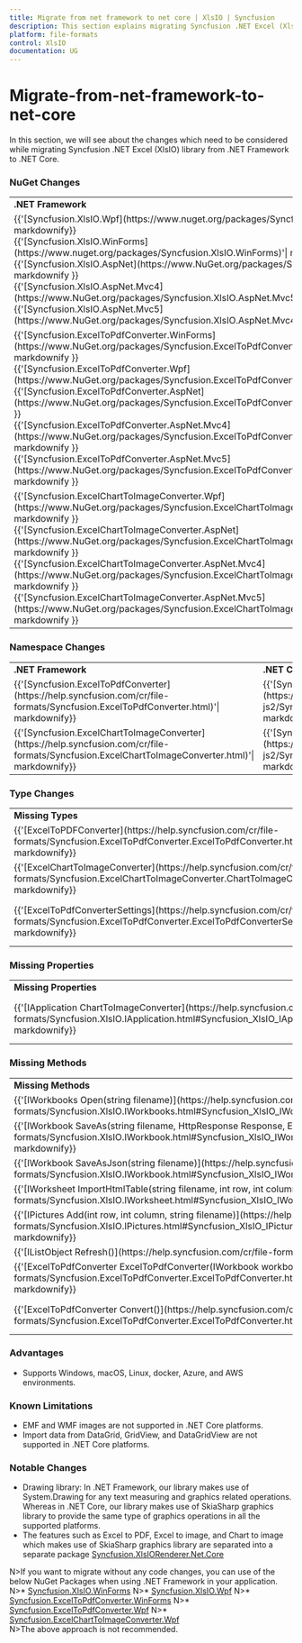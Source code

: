 ```yaml
---
title: Migrate from net framework to net core | XlsIO | Syncfusion
description: This section explains migrating Syncfusion .NET Excel (XlsIO) library from .NET Framework to .NET core.
platform: file-formats
control: XlsIO
documentation: UG
---
```


# Migrate-from-net-framework-to-net-core

In this section, we will see about the changes which need to be considered while migrating Syncfusion .NET Excel (XlsIO) library from .NET Framework to .NET Core.

### NuGet Changes
<table>
<tr>
<td>
<b>.NET Framework</b>
</td>
<td>
<b>.NET Core</b>
</td>
</tr>
<tr>
<td>
{{'[Syncfusion.XlsIO.Wpf](https://www.nuget.org/packages/Syncfusion.XlsIO.Wpf)'| markdownify}} <br/>
{{'[Syncfusion.XlsIO.WinForms](https://www.nuget.org/packages/Syncfusion.XlsIO.WinForms)'| markdownify}} <br/>
{{'[Syncfusion.XlsIO.AspNet](https://www.NuGet.org/packages/Syncfusion.XlsIO.AspNet)'| markdownify }} <br/>
{{'[Syncfusion.XlsIO.AspNet.Mvc4](https://www.NuGet.org/packages/Syncfusion.XlsIO.AspNet.Mvc5)'| markdownify }} <br/>
{{'[Syncfusion.XlsIO.AspNet.Mvc5](https://www.NuGet.org/packages/Syncfusion.XlsIO.AspNet.Mvc4)'| markdownify }} <br/>
</td>
<td>
{{'[Syncfusion.XlsIO.Net.Core](https://www.NuGet.org/packages/Syncfusion.XlsIO.Net.Core)'| markdownify }}
</td>
</tr>
<tr>
<td>
{{'[Syncfusion.ExcelToPdfConverter.WinForms](https://www.NuGet.org/packages/Syncfusion.ExcelToPdfConverter.WinForms)'| markdownify }} <br/>
{{'[Syncfusion.ExcelToPdfConverter.Wpf](https://www.NuGet.org/packages/Syncfusion.ExcelToPdfConverter.Wpf)'| markdownify }} <br/>
{{'[Syncfusion.ExcelToPdfConverter.AspNet](https://www.NuGet.org/packages/Syncfusion.ExcelToPdfConverter.AspNet)'| markdownify }} <br/>
{{'[Syncfusion.ExcelToPdfConverter.AspNet.Mvc4](https://www.NuGet.org/packages/Syncfusion.ExcelToPdfConverter.AspNet.Mvc4)'| markdownify }} <br/>
{{'[Syncfusion.ExcelToPdfConverter.AspNet.Mvc5](https://www.NuGet.org/packages/Syncfusion.ExcelToPdfConverter.AspNet.Mvc5)'| markdownify }} <br/>
</td>
<td>
{{'[Syncfusion.XlsIORenderer](https://www.NuGet.org/packages/Syncfusion.XlsIORenderer.Net.Core)'| markdownify }}
</td>
</tr>
<tr>
<td>
{{'[Syncfusion.ExcelChartToImageConverter.Wpf](https://www.NuGet.org/packages/Syncfusion.ExcelChartToImageConverter.Wpf)'| markdownify }} <br/>
{{'[Syncfusion.ExcelChartToImageConverter.AspNet](https://www.NuGet.org/packages/Syncfusion.ExcelChartToImageConverter.AspNet)'| markdownify }} <br/>
{{'[Syncfusion.ExcelChartToImageConverter.AspNet.Mvc4](https://www.NuGet.org/packages/Syncfusion.ExcelChartToImageConverter.AspNet.Mvc4)'| markdownify }} <br/>
{{'[Syncfusion.ExcelChartToImageConverter.AspNet.Mvc5](https://www.NuGet.org/packages/Syncfusion.ExcelChartToImageConverter.AspNet.Mvc5)'| markdownify }} <br/>
</td>
<td>
Not needed. Same functionalities are moved to {{'[Syncfusion.XlsIORenderer](https://www.NuGet.org/packages/Syncfusion.XlsIORenderer.Net.Core)'| markdownify }}
</td>
</tr>
</table>

### Namespace Changes

<table>
<tr>
<td>
<b>.NET Framework</b> 
</td>
<td>
<b>.NET Core</b> 
</td>
</tr>
<tr>
<td>
{{'[Syncfusion.ExcelToPdfConverter](https://help.syncfusion.com/cr/file-formats/Syncfusion.ExcelToPdfConverter.html)'| markdownify}}
</td>
<td>
{{'[Syncfusion.XlsIORenderer](https://help.syncfusion.com/cr/aspnetcore-js2/Syncfusion.XlsIORenderer.html)'| markdownify}}
</td>
</tr>
<tr>
<td>
{{'[Syncfusion.ExcelChartToImageConverter](https://help.syncfusion.com/cr/file-formats/Syncfusion.ExcelChartToImageConverter.html)'| markdownify}}
</td>
<td>
{{'[Syncfusion.XlsIORenderer](https://help.syncfusion.com/cr/aspnetcore-js2/Syncfusion.XlsIORenderer.html)'| markdownify}}
</td>
</tr>
</table>

### Type Changes
<table>
<tr>
<td>
<b>Missing Types</b> 
</td>
<td>
<b>Alternate Types</b> 
</td>
</tr>
<tr>
<td>
{{'[ExcelToPDFConverter](https://help.syncfusion.com/cr/file-formats/Syncfusion.ExcelToPdfConverter.ExcelToPdfConverter.html)'| markdownify}}
</td>
<td>
{{'[XlsIORenderer](https://help.syncfusion.com/cr/aspnetcore-js2/Syncfusion.XlsIORenderer.html)'| markdownify}}
</td>
</tr>
<tr>
<td>
{{'[ExcelChartToImageConverter](https://help.syncfusion.com/cr/file-formats/Syncfusion.ExcelChartToImageConverter.ChartToImageConverter.html)'| markdownify}}
</td>
<td>
{{'[XlsIORenderer ](https://help.syncfusion.com/cr/aspnetcore-js2/Syncfusion.XlsIORenderer.html)'| markdownify}}
</td>
</tr>
<tr>
<td>
{{'[ExcelToPdfConverterSettings](https://help.syncfusion.com/cr/file-formats/Syncfusion.ExcelToPdfConverter.ExcelToPdfConverterSettings.html)'| markdownify}}
</td>
<td>
{{'[XlsIORendererSettings](https://help.syncfusion.com/cr/aspnetcore-js2/Syncfusion.XlsIORenderer.XlsIORendererSettings.html)'| markdownify}}
</td>
</tr>
</table>

### Missing Properties
<table>
<tr>
<td>
<b>Missing Properties</b> 
</td>
<td>
<b>Alternate Properties</b> 
</td>
</tr>
<tr>
<td>
{{'[IApplication ChartToImageConverter](https://help.syncfusion.com/cr/file-formats/Syncfusion.XlsIO.IApplication.html#Syncfusion_XlsIO_IApplication_ChartToImageConverter)'| markdownify}}
</td>
<td>
{{'[IApplication XlsIORenderer](https://help.syncfusion.com/cr/aspnetcore-js2/Syncfusion.XlsIORenderer.XlsIORenderer.html)'| markdownify}} 
</td>
</tr>
</table>

### Missing Methods
<table>
<tr>
<td>
<b>Missing Methods</b> 
</td>
<td>
<b>Alternate Methods</b> 
</td>
</tr>
<tr>
<td>
{{'[IWorkbooks Open(string filename)](https://help.syncfusion.com/cr/file-formats/Syncfusion.XlsIO.IWorkbooks.html#Syncfusion_XlsIO_IWorkbooks_Open_System_String_)'| markdownify}}
</td>
<td>
The document can be opened as a file stream from the file system using IWorkbooks Open(Stream stream)                   
</td>
</tr>
<tr>
<td>
{{'[IWorkbook SaveAs(string filename, HttpResponse Response, ExcelDownloadType type)](https://help.syncfusion.com/cr/file-formats/Syncfusion.XlsIO.IWorkbook.html#Syncfusion_XlsIO_IWorkbook_SaveAs_System_String_Syncfusion_XlsIO_ExcelSaveType_System_Web_HttpResponse_)'| markdownify}}
</td>
<td>
The document can be saved as a file stream to the file system using IWorkbook SaveAs(Stream stream) 
</td>
</tr>
<tr>
<td>
{{'[IWorkbook SaveAsJson(string filename)](https://help.syncfusion.com/cr/file-formats/Syncfusion.XlsIO.IWorkbook.html#Syncfusion_XlsIO_IWorkbook_SaveAsJson_System_String_)'| markdownify}}
</td>
<td>
The document can be saved as a file stream to the file system using IWorkbook SaveAsJson(Stream stream) 
</td>
</tr>
<tr>
<td>
{{'[IWorksheet ImportHtmlTable(string filename, int row, int column)](https://help.syncfusion.com/cr/file-formats/Syncfusion.XlsIO.IWorksheet.html#Syncfusion_XlsIO_IWorksheet_ImportHtmlTable_System_String_System_Int32_System_Int32_)'| markdownify}}
</td>
<td>
The HTML table can be imported as a file stream from the file system using IWorksheet ImportHtmlTable(Stream stream, int row, int column) 
</td>
</tr>
<tr>
<td>
{{'[IPictures Add(int row, int column, string filename)](https://help.syncfusion.com/cr/file-formats/Syncfusion.XlsIO.IPictures.html#Syncfusion_XlsIO_IPictures_AddPicture_System_Int32_System_Int32_System_Int32_System_Int32_System_String_)'| markdownify}}
</td>
<td>
A picture can be added as a stream from the file system using IPictures Add(int row, int column, Stream stream) 
</td>
</tr>
<tr>
<td>
{{'[IListObject Refresh()](https://help.syncfusion.com/cr/file-formats/Syncfusion.XlsIO.IListObject.html#Syncfusion_XlsIO_IListObject_Refresh)'| markdownify}}
</td>
<td>
Not supported due to .NET Framework limitation. 
</td>
</tr>
<tr>
<td>
{{'[ExcelToPdfConverter ExcelToPdfConverter(IWorkbook workbook)](https://help.syncfusion.com/cr/file-formats/Syncfusion.ExcelToPdfConverter.ExcelToPdfConverter.html#Syncfusion_ExcelToPdfConverter_ExcelToPdfConverter__ctor_Syncfusion_XlsIO_IWorkbook_)'| markdownify}}
</td>
<td>
{{'[XlsIORenderer XlsIORenderer()](https://help.syncfusion.com/cr/aspnetcore-js2/Syncfusion.XlsIORenderer.XlsIORenderer.html#Syncfusion_XlsIORenderer_XlsIORenderer__ctor)'| markdownify}}
</td>
</tr>
<tr>
<td>
{{'[ExcelToPdfConverter Convert()](https://help.syncfusion.com/cr/file-formats/Syncfusion.ExcelToPdfConverter.ExcelToPdfConverter.html#Syncfusion_ExcelToPdfConverter_ExcelToPdfConverter_Convert)'| markdownify}}
</td>
<td>
{{'[XlsIORenderer ConvertToPDF(IWorkbook workbook)](https://help.syncfusion.com/cr/aspnetcore-js2/Syncfusion.XlsIORenderer.XlsIORenderer.html#Syncfusion_XlsIORenderer_XlsIORenderer_ConvertToPDF_Syncfusion_XlsIO_IWorkbook_)'| markdownify}}
</td>
</tr>
</table>

### Advantages
*	Supports Windows, macOS, Linux, docker, Azure, and AWS environments.

### Known Limitations
*	EMF and WMF images are not supported in .NET Core platforms.
*	Import data from DataGrid, GridView, and DataGridView are not supported in .NET Core platforms.

### Notable Changes
*	Drawing library: In .NET Framework, our library makes use of System.Drawing for any text measuring and graphics related operations. Whereas in .NET Core, our library makes use of SkiaSharp graphics library to provide the same type of graphics operations in all the supported platforms.
*	The features such as Excel to PDF, Excel to image, and Chart to image which makes use of SkiaSharp graphics library are separated into a separate package [Syncfusion.XlsIORenderer.Net.Core](https://www.NuGet.org/packages/Syncfusion.XlsIORenderer.Net.Core)

N>If you want to migrate without any code changes, you can use of the below NuGet Packages when using .NET Framework in your application.  <br/>
N>*	[Syncfusion.XlsIO.WinForms](https://www.NuGet.org/packages/Syncfusion.XlsIO.WinForms)
N>*	[Syncfusion.XlsIO.Wpf](https://www.NuGet.org/packages/Syncfusion.XlsIO.Wpf)
N>*	[Syncfusion.ExcelToPdfConverter.WinForms](https://www.NuGet.org/packages/Syncfusion.ExcelToPdfConverter.WinForms)
N>*	[Syncfusion.ExcelToPdfConverter.Wpf](https://www.NuGet.org/packages/Syncfusion.ExcelToPdfConverter.Wpf)
N>*	[Syncfusion.ExcelChartToImageConverter.Wpf](https://www.NuGet.org/packages/Syncfusion.ExcelChartToImageConverter.WPF) <br/>
N>The above approach is not recommended.